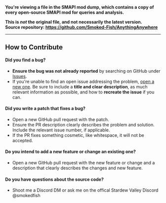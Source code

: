 **You're viewing a file in the SMAPI mod dump, which contains a copy of every open-source SMAPI mod
for queries and analysis.**

**This is _not_ the original file, and not necessarily the latest version.**  
**Source repository: https://github.com/Smoked-Fish/AnythingAnywhere**

----

## How to Contribute

#### **Did you find a bug?**
* **Ensure the bug was not already reported** by searching on GitHub under [Issues](https://github.com/Smoked-Fish/AnythingAnywhere/issues).
* If you're unable to find an open issue addressing the problem, [open a new one](https://github.com/Smoked-Fish/AnythingAnywhere/issues/new). Be sure to include a **title and clear description**, as much relevant information as possible, and how to **recreate the issue** if you can.

#### **Did you write a patch that fixes a bug?**
* Open a new GitHub pull request with the patch.
* Ensure the PR description clearly describes the problem and solution. Include the relevant issue number, if applicable.
* If the PR fixes something cosmetic, like whitespace, it will not be accepted.

#### **Do you intend to add a new feature or change an existing one?**
* Open a new GitHub pull request with the new feature or change and a description that clearly describes the changes and new feature.

#### **Do you have questions about the source code?**
* Shoot me a Discord DM or ask me on the offical Stardew Valley Discord @smokedfish
